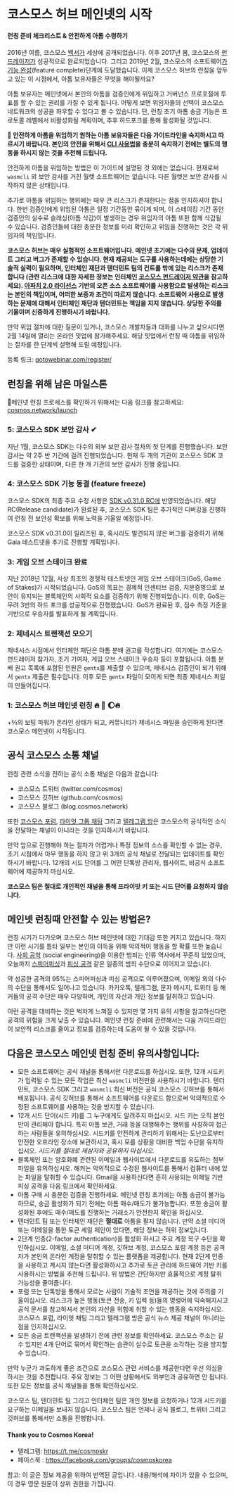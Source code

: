 # 코스모스 허브 메인넷의 시작

#### 런칭 준비 체크리스트 & 안전하게 아톰 수령하기

2016년 여름, 코스모스 [백서가](https://cosmos.network/resources/whitepaper) 세상에 공개되었습니다. 이후 2017년 봄, 코스모스의 [펀드레이저가](펀드레이저가) 성공적으로 완료되었습니다. 그리고 2019년 2월, 코스모스의 소프트웨어[가 기능 완성](https://github.com/cosmos/cosmos-sdk/releases/tag/v0.31.0)(feature complete)단계에 도달했습니다. 이제 코스모스 허브의 런칭을 앞두고 있는 이 시점에서, 아톰 보유자들은 무엇을 해야될까요?

아톰 보유자는 메인넷에서 본인의 아톰을 검증인에게 위임하고 거버넌스 프로포절에 투표를 할 수 있는 권리를 가질 수 있게 됩니다. 어떻게 보면 위임자들의 선택이 코스모스 네트워크의 성공을 좌우할 수 있다고 볼 수 있습니다. 단, 런칭 초기 아톰 송금 기능은 프로토콜 레벨에서 비활성화될 계획이며, 추후 하드포크를 통해 활성화될 것입니다.

**📒 안전하게 아톰을 위임하기 원하는 아톰 보유자들은 다음 가이드라인을 숙지하시고 따르시기 바랍니다. 본인의 안전을 위해서 [CLI 사용법](https://github.com/cosmos/gaia/blob/develop/docs/delegators/delegator-guide-cli.md)을 충분히 숙지하기 전에는 별도의 행동을 하시지 않는 것을 추천해 드립니다.**

안전하게 아톰을 위임하는 방법은 이 가이드에 설명된 것 외에는 없습니다. 현재로써 `wasmcli` 외 보안 감사를 거친 월렛 소프트웨어는 없습니다. 다른 월렛은 보안 감사를 시작하지 않은 상태입니다.

추가로 아톰을 위임하는 행위에는 매우 큰 리스크가 존재한다는 점을 인지하셔야 합니다. 한번 검증인에게 위임된 아톰은 일정 기간동안 묶이게 되며, 이 스테이킹 기간 동안 검증인의 실수로 슬래싱(아톰 삭감)이 발생하는 경우 위임자의 아톰 또한 함께 삭감될 수 있습니다. 검증인들에 대한 충분한 정보를 미리 확인하고 위임을 진행하는 것은 각 위임자의 책임입니다.

**코스모스 허브는 매우 실험적인 소프트웨어입니다. 메인넷 초기에는 다수의 문제, 업데이트 그리고 버그가 존재할 수 있습니다. 현재 제공되는 도구를 사용하는데에는 상당한 기술적 실력이 필요하며, 인터체인 재단과 텐더민트 팀의 컨트롤 밖에 있는 리스크가 존재합니다 (관련 리스크에 대한 자세한 정보는 인터체인 [코스모스 펀드레이저 약관](https://github.com/cosmos/cosmos/blob/master/fundraiser/Interchain%20Cosmos%20Contribution%20Terms%20-%20FINAL.pdf)을 참고하세요). [아파치 2.0 라이선스](https://www.apache.org/licenses/LICENSE-2.0) 기반의 오픈 소스 소프트웨어를 사용함으로 발생하는 리스크는 본인의 책임이며, 어떠한 보증과 조건이 따르지 않습니다. 소프트웨어 사용으로 발생하는 문제에 대해서 인터체인 재단과 텐더민트는 책임을 지지 않습니다. 상당한 주의를 기울이며 신중하게 진행하시기 바랍니다.**

만약 위임 절차에 대한 질문이 있거나, 코스모스 개발자들과 대화를 나누고 싶으시다면 2월 14일에 열리는 온라인 밋업에 참가해주세요. 해당 밋업에서 런칭 때 아톰을 위임하는 절차를 한 단계씩 설명해 드릴 예정입니다.

등록 링크: [gotowebinar.com/register/](https://register.gotowebinar.com/register/5028753165739687691)

## 런칭을 위해 남은 마일스톤

🚦메인넷 런칭 프로세스를 확인하기 위해서는 다음 링크를 참고하세요: [cosmos.network/launch](https://cosmos.network/launch)

### 5: 코스모스 SDK 보안 감사 ✔
지난 1월, 코스모스 SDK는 다수의 외부 보안 감사 절차의 첫 단계를 진행했습니다. 보안 감사는 약 2주 반 기간에 걸려 진행되었습니다. 현재 두 개의 기관이 코스모스 SDK 코드를 검증한 상태이며, 다른 한 개 기관의 보안 감사가 진행 중입니다.

### 4: 코스모스 SDK 기능 동결 (feature freeze)
코스모스 SDK의 최종 주요 수정 사항은 [SDK v0.31.0 RC에](https://github.com/cosmos/cosmos-sdk/projects/27) 반영되었습니다. 해당 RC(Release candidate)가 완료된 후, 코스모스 SDK 팀은 추가적인 디버깅을 진행하여 런칭 전 보안성 확보를 위해 노력을 기울일 예정입니다.

코스모스 SDK v0.31.0이 릴리즈된 후, 혹시라도 발견되지 않은 버그를 검증하기 위해 Gaia 테스트넷을 추가로 진행할 계획입니다.

### 3: 게임 오브 스테이크 완료
지난 2018년 12월, 사상 최초의 경쟁적 테스트넷인 게임 오브 스테이크(GoS, Game of Stakes)가 시작되었습니다. GoS의 목표는 경제적 인센티브 검증, 지분증명으로 보안이 유지되는 블록체인의 사회적 요소를 검증하기 위해 진행되었습니다. 이후, GoS는 무려 3번의 하드 포크를 성공적으로 진행했습니다. GoS가 완료된 후, 점수 측정 기준을 기반으로 우승자를 발표하게 될 계획입니다.

### 2: 제네시스 트랜잭션 모으기
제네시스 시점에서 인터체인 재단은 아톰 분배 권고를 작성합니다. 여기에는 코스모스 펀드레이저 참가자, 초기 기여자, 게임 오브 스테이크 우승자 등이 포함됩니다. 아톰 분배 권고 목록에 포함된 인원은 `gentx`를 제출할 수 있으며, 제네시스 검증인이 되기 위해서 `gentx` 제출은 필수입니다. 이후 모든 `gentx` 파일이 모이게 되면 최종 제네시스 파일이 만들어집니다.

### 1: 코스모스 허브 메인넷 런칭 🔥 🚀 🌔🔥
+⅔의 보팅 파워가 온라인 상태가 되고, 커뮤니티가 제네시스 파일을 승인하게 된다면 코스모스 메인넷이 시작됩니다.

## 공식 코스모스 소통 채널
런칭 관련 소식을 전하는 공식 소통 채널은 다음과 같습니다:

* 코스모스 트위터 (twitter.com/cosmos)
* 코스모스 깃허브 (github.com/cosmos)
* 코스모스 블로그 (blog.cosmos.network)

또한 [코스모스 포럼](https://forum.cosmos.network/), [라이엇 그룹 채팅](https://riot.im/app/#/group/+cosmos:matrix.org) 그리고 [텔레그램 방](http://t.me/cosmosproject)은 코스모스의 공식적인 소식을 전달하는 채널이 아니라는 것을 인지하시기 바랍니다.

만약 앞으로 진행해야 하는 절차가 어렵거나 특정 정보의 소스를 확인할 수 없는 경우, 초기 시점에서 아무 행동을 하지 않고 위 3개의 공식 채널로 전달되는 업데이트를 확인하시기 바랍니다. 12개의 시드 단어를 그 어떤 단톡방 관리자, 웹사이트, 비공식 소프트웨어에 제공하지 마십시오.

**코스모스 팀은 절대로 개인적인 채널을 통해 프라이빗 키 또는 시드 단어를 요청하지 않습니다.**

## 메인넷 런칭때 안전할 수 있는 방법은?

런칭 시기가 다가오며 코스모스 허브 메인넷에 대한 기대감 또한 커지고 있습니다. 하지만 이런 시기를 틈타 일부는 본인의 이득을 위해 악의적이 행동을 할 확률 또한 높습니다. [사회 공학](https://terms.naver.com/entry.nhn?docId=863068&cid=42346&categoryId=42346) (social engineering)을 이용한 범죄는 인류 역사에서 꾸준히 있었으며, 오늘까지 [스피어피싱](https://terms.naver.com/entry.nhn?docId=3434661&cid=40942&categoryId=32828)과 [피싱 공격](https://terms.naver.com/entry.nhn?docId=3432525&cid=58445&categoryId=58445) 같은 일종의 범죄 수단으로 이어지고 있습니다.

약 성공한 공격의 95%는 스피어피싱과 피싱 공격으로 이루어졌으며, 이메일 외의 다수의 수단을 통해서도 일어나고 있습니다. 카카오톡, 텔레그램, 문자 메시지, 트위터 등 해커들의 공격 수단은 매우 다양하며, 개인의 자산과 개인 정보를 탈취하고 있습니다.

이런 공격을 대비하는 것은 벅차게 느껴질 수 있지만 몇 가지 유의 사항을 참고하신다면 공격의 위험을 크게 낮출 수 있습니다. 메인넷 런칭 준비에 관련해서는 다음 가이드라인이 보안적 리스크를 줄이고 정보를 검증하는데 도움이 될 수 있을 것입니다.

## 다음은 코스모스 메인넷 런칭 준비 유의사항입니다:

* 모든 소프트웨어는 공식 채널을 통해서만 다운로드를 하십시오. 또한, 12개 시드키가 입력될 수 있는 모든 작업은 최신 `wasmcli` 버전만을 사용하시기 바랍니다. 텐더민트, 코스모스 SDK 그리고 `wasmcli` 최신 버전은 공식 코스모스 깃허브를 통해서 배포됩니다. 공식 깃허브를 통해서 소프트웨어를 다운로드 함으로써 악의적으로 수정된 소프트웨어를 사용하는 것을 방지할 수 있습니다.
* 12개 시드 단어(시드 키)를 그 누구에게도 알려주지 마십시오. 시드 키는 오직 본인만이 관리해야 합니다. 특히 아톰 보관, 거래 등을 대행해주는 행위를 사칭하여 접근하는 사람들을 유의하십시오. 시드키를 안전하게 관리하기 위해서는 도난으로부터 안전한 오프라인 장소에 보관하시고, 혹시 모를 상황을 대비한 백업 수단을 유지하십시오. *시드키를 절대로 제삼자와 공유하지 마십시오.*
* 블록체인 또는 암호화폐 관련된 이메일과 웹사이트에서 다운로드를 유도하는 첨부 파일을 유의하십시오. 해커는 악의적으로 수정된 웹사이트를 통해서 컴퓨터 내에 있는 파일을 탈취할 수 있습니다. Gmail을 사용하신다면 흔히 사용되는 이메일 기반 피싱 공격을 다음 링크에서 확인하세요.
* 아톰 구매 시 충분한 검증을 진행하세요. 메인넷 런칭 초기에는 아톰 송금이 불가능 하므로, 송금 활성화가 되기 전에는 아톰 매수/매도가 불가능합니다. 또한 송금이 활성화된 후에도 매수/매도를 진행하는 거래소가 안전한지 확인을 하십시오.
* 텐더민트 팀 또는 인터체인 재단은 **절대로** 아톰을 팔지 않습니다. 만약 소셜 미디어 또는 이메일을 통한 토큰 세일 제안이 있다면, 해당 정보는 허위 정보입니다.
* 2단계 인증(2-factor authentication)을 활성화 하시고 주요 계정 복구 수단을 확인하십시오. 이메일, 소셜 미디어 계정, 깃허브 계정, 코스모스 포럼 계정 등은 공격자가 본인의 온라인 계정을 탈취할 수 있는 플랫폼을 제공합니다. 현재 2단계 인증을 사용하고 계시지 않는다면 활성화하시고 추가로 토큰 관리에 하드웨어 기반 키를 사용하시는 방법을 추천해 드립니다. 위 방법은 간단하지만 효율적으로 계정 탈취 가능성을 줄여줍니다.
* 포럼 또는 단톡방을 통해서 모르는 사람이 기술적 조언을 제공하는 것에 주의를 기울이십시오. 리스크가 높은 행동(토큰 전송, 키 입력 등)들의 명령어에 익숙해지시고 공식 문서를 참고하셔서 본인의 자산을 위험에 취할 수 있는 행동을 숙지하십시오. 코스모스 포럼, 라이엇 채팅 그리고 텔레그램 방은 공식 뉴스 제공 채널이 아니라는 점을 인지하십시오.
* 모든 송금 트랜잭션을 발생하기 전에 관련 정보를 확인하세요. 코스모스 주소는 길 수 있지만 4개 단어로 묶어서 확인하는 습관이 실수로 토큰을 소각하는 것을 방지할 수 있습니다.

만약 누군가 과도하게 좋은 조건으로 코스모스 관련 서비스를 제공한다면 우선 의심을 하시는 것을 추천합니다. 주요 정보는 그 어떤 상황에서도 외부인과 공유하면 안 됩니다. 또한 모든 정보를 공식 채널들을 통해 확인하십시오.

코스모스 팀, 텐더민트 팀 그리고 인터체인 팀은 개인 정보를 요청하거나 12개 시드키를 요구하는 이메일을 보내지 않습니다. 코스모스 팀은 언제나 공식 블로그, 트위터 그리고 깃허브를 통해서만 소통을 진행합니다.

#### Thank you to Cosmos Korea!
* 텔레그램: https://t.me/cosmoskr
* 페이스북 : https://facebook.com/groups/cosmoskorea

참고: 이 글은 정보 제공을 위하여 번역된 글입니다. 내용/해석에 차이가 있을 수 있으며, 이 경우 영문 원문이 상위 권한을 가집니다.
